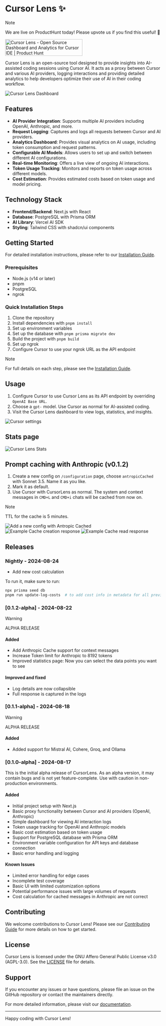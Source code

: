 # Cursor Lens ✨

> [!NOTE]
> We are live on ProductHunt today! Please upvote us if you find this useful! 🙏

<a href="https://www.producthunt.com/posts/cursor-lens?embed=true&utm_source=badge-featured&utm_medium=badge&utm_souce=badge-cursor&#0045;lens" target="_blank"><img src="https://api.producthunt.com/widgets/embed-image/v1/featured.svg?post_id=480850&theme=neutral" alt="Cursor&#0032;Lens - Open&#0032;Source&#0032;Dashboard&#0032;and&#0032;Analytics&#0032;for&#0032;Cursor&#0032;IDE | Product Hunt" style="width: 250px; height: 54px;" width="250" height="54" /></a>

Cursor Lens is an open-source tool designed to provide insights into AI-assisted coding sessions using Cursor AI. It acts as a proxy between Cursor and various AI providers, logging interactions and providing detailed analytics to help developers optimize their use of AI in their coding workflow.

![Cursor Lens Dashboard](readme/cl-dashboard.png)

## Features

- **AI Provider Integration**: Supports multiple AI providers including OpenAI, Anthropic, and more.
- **Request Logging**: Captures and logs all requests between Cursor and AI providers.
- **Analytics Dashboard**: Provides visual analytics on AI usage, including token consumption and request patterns.
- **Configurable AI Models**: Allows users to set up and switch between different AI configurations.
- **Real-time Monitoring**: Offers a live view of ongoing AI interactions.
- **Token Usage Tracking**: Monitors and reports on token usage across different models.
- **Cost Estimation**: Provides estimated costs based on token usage and model pricing.

## Technology Stack

- **Frontend/Backend**: Next.js with React
- **Database**: PostgreSQL with Prisma ORM
- **AI Library**: Vercel AI SDK
- **Styling**: Tailwind CSS with shadcn/ui components

## Getting Started

For detailed installation instructions, please refer to our [Installation Guide](https://www.cursorlens.com/docs/getting-started/installation).

### Prerequisites

- Node.js (v14 or later)
- pnpm
- PostgreSQL
- ngrok

### Quick Installation Steps

1. Clone the repository
2. Install dependencies with `pnpm install`
3. Set up environment variables
4. Set up the database with `pnpm prisma migrate dev`
5. Build the project with `pnpm build`
6. Set up ngrok
7. Configure Cursor to use your ngrok URL as the API endpoint

> [!NOTE]
> For full details on each step, please see the [Installation Guide](https://www.cursorlens.com/docs/getting-started/installation).

## Usage

1. Configure Cursor to use Cursor Lens as its API endpoint by overriding `OpenAI Base URL`.
2. Choose a `gpt-` model. Use Cursor as normal for AI-assisted coding.
3. Visit the Cursor Lens dashboard to view logs, statistics, and insights.

![Cursor settings](readme/cl-settings.png)

## Stats page

![Cursor Lens Stats](readme/cl-stats.jpeg)

## Prompt caching with Anthropic (v0.1.2)

1. Create a new config on `/configuration` page, choose `antropicCached` with Sonnet 3.5. Name it as you like.
2. Mark it as default.
3. Use Cursor with CursorLens as normal. The system and context messages in `CMD+L` and `CMD+i` chats will be cached from now on.

> [!NOTE]
> TTL for the cache is 5 minutes.

![Add a new config with Antropic Cached](readme/anthropicCashedXConfig.png)
![Example Cache creation response](readme/ant-cache-create.png)
![Example Cache read response](readme/ant-cache-read.png)

## Releases

### Nightly - 2024-08-24

- Add new cost calculation

To run it, make sure to run:

```bash
npx prisma seed db
pnpm run update-log-costs  # to add cost info in metadata for all previous logs
```

### [0.1.2-alpha] - 2024-08-22

> [!WARNING]
> ALPHA RELEASE

#### Added

- Add Anthropic Cache support for context messages
- Increase Token limit for Anthropic to 8192 tokens
- Improved statistics page: Now you can select the data points you want to see

#### Improved and fixed

- Log details are now collapsible
- Full response is captured in the logs

### [0.1.1-alpha] - 2024-08-18

> [!WARNING]
> ALPHA RELEASE

#### Added

- Added support for Mistral AI, Cohere, Groq, and Ollama

### [0.1.0-alpha] - 2024-08-17

This is the initial alpha release of CursorLens. As an alpha version, it may contain bugs and is not yet feature-complete. Use with caution in non-production environments.

#### Added

- Initial project setup with Next.js
- Basic proxy functionality between Cursor and AI providers (OpenAI, Anthropic)
- Simple dashboard for viewing AI interaction logs
- Token usage tracking for OpenAI and Anthropic models
- Basic cost estimation based on token usage
- Support for PostgreSQL database with Prisma ORM
- Environment variable configuration for API keys and database connection
- Basic error handling and logging

#### Known Issues

- Limited error handling for edge cases
- Incomplete test coverage
- Basic UI with limited customization options
- Potential performance issues with large volumes of requests
- Cost calculation for cached messages in Anthropic are not correct

## Contributing

We welcome contributions to Cursor Lens! Please see our [Contributing Guide](CONTRIBUTING.md) for more details on how to get started.

## License

Cursor Lens is licensed under the GNU Affero General Public License v3.0 (AGPL-3.0). See the [LICENSE](LICENSE) file for details.

## Support

If you encounter any issues or have questions, please file an issue on the GitHub repository or contact the maintainers directly.

For more detailed information, please visit our [documentation](https://www.cursorlens.com/docs/project/introduction).

---

Happy coding with Cursor Lens!
